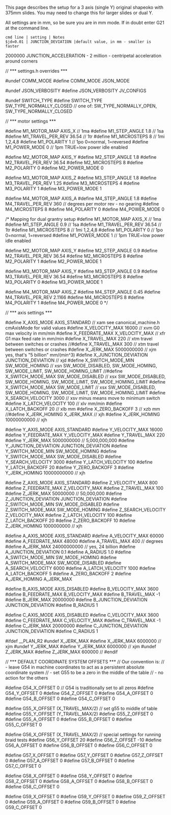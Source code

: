 This page describes the setup for a 3 axis (single Y) original shapeoko with 375mm slides. You may need to change this for larger slides or dual Y. 

All settings are in mm, so be sure you are in mm mode. If in doubt enter  G21 at the command line.


	cmd line | setting | Notes
	$jd=0.01 | JUNCTION_DEVIATION |default value, in mm - smaller is faster

2000000      JUNCTION_ACCELERATION - 2 million - centripetal acceleration around corners

// *** settings.h overrides ***

#undef COMM_MODE
#define COMM_MODE			JSON_MODE

#undef JSON_VERBOSITY
#define JSON_VERBOSITY 			JV_CONFIGS

#undef SWITCH_TYPE
#define SWITCH_TYPE 			SW_TYPE_NORMALLY_CLOSED	// one of: SW_TYPE_NORMALLY_OPEN, SW_TYPE_NORMALLY_CLOSED

// *** motor settings ***

#define M1_MOTOR_MAP 			AXIS_X	// 1ma
#define M1_STEP_ANGLE			1.8		// 1sa
#define M1_TRAVEL_PER_REV		36.54	// 1tr
#define M1_MICROSTEPS			8		// 1mi		1,2,4,8
#define M1_POLARITY				1		// 1po		0=normal, 1=reversed
#define M1_POWER_MODE			0		// 1pm		TRUE=low power idle enabled 

#define M2_MOTOR_MAP			AXIS_Y
#define M2_STEP_ANGLE			1.8
#define M2_TRAVEL_PER_REV		36.54
#define M2_MICROSTEPS			8
#define M2_POLARITY				0
#define M2_POWER_MODE			0

#define M3_MOTOR_MAP			AXIS_Z
#define M3_STEP_ANGLE			1.8
#define M3_TRAVEL_PER_REV		1.25
#define M3_MICROSTEPS			4
#define M3_POLARITY				1
#define M3_POWER_MODE			1

#define M4_MOTOR_MAP			AXIS_A
#define M4_STEP_ANGLE			1.8
#define M4_TRAVEL_PER_REV		360		// degrees per motor rev - no gearing
#define M4_MICROSTEPS			8
#define M4_POLARITY				0
#define M4_POWER_MODE			0

/* Mapping for dual grantry setup
#define M1_MOTOR_MAP 			AXIS_X	// 1ma
#define M1_STEP_ANGLE			0.9		// 1sa
#define M1_TRAVEL_PER_REV		36.54	// 1tr
#define M1_MICROSTEPS			8		// 1mi		1,2,4,8
#define M1_POLARITY				0		// 1po		0=normal, 1=reversed
#define M1_POWER_MODE			1		// 1pm		TRUE=low power idle enabled 

#define M2_MOTOR_MAP			AXIS_Y
#define M2_STEP_ANGLE			0.9
#define M2_TRAVEL_PER_REV		36.54
#define M2_MICROSTEPS			8
#define M2_POLARITY				1
#define M2_POWER_MODE			1

#define M3_MOTOR_MAP			AXIS_Y
#define M3_STEP_ANGLE			0.9
#define M3_TRAVEL_PER_REV		36.54
#define M3_MICROSTEPS			8
#define M3_POLARITY				0
#define M3_POWER_MODE			1

#define M4_MOTOR_MAP			AXIS_Z
#define M4_STEP_ANGLE			0.45
#define M4_TRAVEL_PER_REV		2.1166
#define M4_MICROSTEPS			8
#define M4_POLARITY				1
#define M4_POWER_MODE			0
*/

// *** axis settings ***

#define X_AXIS_MODE				AXIS_STANDARD		// xam		see canonical_machine.h cmAxisMode for valid values
#define X_VELOCITY_MAX			16000 				// xvm		G0 max velocity in mm/min
#define X_FEEDRATE_MAX			X_VELOCITY_MAX		// xfr 		G1 max feed rate in mm/min
#define X_TRAVEL_MAX			220					// xtm		travel between switches or crashes
//#define X_TRAVEL_MAX			300					// xtm		travel between switches or crashes
#define X_JERK_MAX				5000000000			// xjm		yes, that's "5 billion" mm/(min^3)
#define X_JUNCTION_DEVIATION	JUNCTION_DEVIATION	// xjd
#define X_SWITCH_MODE_MIN 		SW_MODE_HOMING		// xsn		SW_MODE_DISABLED, SW_MODE_HOMING, SW_MODE_LIMIT, SW_MODE_HOMING_LIMIT
//#define X_SWITCH_MODE_MAX 		SW_MODE_DISABLED	// xsx		SW_MODE_DISABLED, SW_MODE_HOMING, SW_MODE_LIMIT, SW_MODE_HOMING_LIMIT
#define X_SWITCH_MODE_MAX 		SW_MODE_LIMIT	// xsx		SW_MODE_DISABLED, SW_MODE_HOMING, SW_MODE_LIMIT, SW_MODE_HOMING_LIMIT
#define X_SEARCH_VELOCITY		3000				// xsv		minus means move to minimum switch
#define X_LATCH_VELOCITY		100					// xlv		mm/min
#define X_LATCH_BACKOFF			20					// xlb		mm
#define X_ZERO_BACKOFF			3					// xzb		mm
//#define X_JERK_HOMING			X_JERK_MAX			// xjh
#define X_JERK_HOMING			10000000000			// xjh

#define Y_AXIS_MODE				AXIS_STANDARD
#define Y_VELOCITY_MAX			16000
#define Y_FEEDRATE_MAX			Y_VELOCITY_MAX
#define Y_TRAVEL_MAX			220
#define Y_JERK_MAX				5000000000			// 5,000,000,000
#define Y_JUNCTION_DEVIATION	JUNCTION_DEVIATION
#define Y_SWITCH_MODE_MIN		SW_MODE_HOMING
#define Y_SWITCH_MODE_MAX		SW_MODE_DISABLED
#define Y_SEARCH_VELOCITY		3000
#define Y_LATCH_VELOCITY		100
#define Y_LATCH_BACKOFF			20
#define Y_ZERO_BACKOFF			3
#define Y_JERK_HOMING			10000000000			// xjh

#define Z_AXIS_MODE				AXIS_STANDARD
#define Z_VELOCITY_MAX			800
#define Z_FEEDRATE_MAX			Z_VELOCITY_MAX
#define Z_TRAVEL_MAX			100
#define Z_JERK_MAX				50000000			// 50,000,000
#define Z_JUNCTION_DEVIATION	JUNCTION_DEVIATION
#define Z_SWITCH_MODE_MIN		SW_MODE_DISABLED
#define Z_SWITCH_MODE_MAX		SW_MODE_HOMING
#define Z_SEARCH_VELOCITY		Z_VELOCITY_MAX
#define Z_LATCH_VELOCITY		100
#define Z_LATCH_BACKOFF			20
#define Z_ZERO_BACKOFF			10
#define Z_JERK_HOMING			1000000000			// xjh

#define A_AXIS_MODE				AXIS_STANDARD
#define A_VELOCITY_MAX			60000
#define A_FEEDRATE_MAX			48000
#define A_TRAVEL_MAX			400					// degrees
#define A_JERK_MAX				24000000000			// yes, 24 billion
#define A_JUNCTION_DEVIATION	0.1
#define A_RADIUS				1.0
#define A_SWITCH_MODE_MIN		SW_MODE_HOMING
#define A_SWITCH_MODE_MAX		SW_MODE_DISABLED
#define A_SEARCH_VELOCITY		6000
#define A_LATCH_VELOCITY		1000
#define A_LATCH_BACKOFF			5
#define A_ZERO_BACKOFF			2
#define A_JERK_HOMING			A_JERK_MAX

#define B_AXIS_MODE				AXIS_DISABLED
#define B_VELOCITY_MAX			3600
#define B_FEEDRATE_MAX			B_VELOCITY_MAX
#define B_TRAVEL_MAX			-1
#define B_JERK_MAX				20000000
#define B_JUNCTION_DEVIATION	JUNCTION_DEVIATION
#define B_RADIUS				1

#define C_AXIS_MODE				AXIS_DISABLED
#define C_VELOCITY_MAX			3600
#define C_FEEDRATE_MAX			C_VELOCITY_MAX
#define C_TRAVEL_MAX			-1
#define C_JERK_MAX				20000000
#define C_JUNCTION_DEVIATION	JUNCTION_DEVIATION
#define C_RADIUS				1

#ifdef __PLAN_R2
#undef  X_JERK_MAX
#define X_JERK_MAX				6000000				// xjm
#undef  Y_JERK_MAX
#define Y_JERK_MAX				6000000				// xjm
#undef  Z_JERK_MAX
#define Z_JERK_MAX				600000				//
#endif

// *** DEFAULT COORDINATE SYSTEM OFFSETS ***
// Our convention is:
//	- leave G54 in machine coordinates to act as a persistent absolute coordinate system
//	- set G55 to be a zero in the middle of the table
//	- no action for the others

#define G54_X_OFFSET 0			// G54 is traditionally set to all zeros
#define G54_Y_OFFSET 0
#define G54_Z_OFFSET 0
#define G54_A_OFFSET 0
#define G54_B_OFFSET 0
#define G54_C_OFFSET 0

#define G55_X_OFFSET (X_TRAVEL_MAX/2)	// set g55 to middle of table
#define G55_Y_OFFSET (Y_TRAVEL_MAX/2)
#define G55_Z_OFFSET 0
#define G55_A_OFFSET 0
#define G55_B_OFFSET 0
#define G55_C_OFFSET 0

#define G56_X_OFFSET (X_TRAVEL_MAX/2)	// special settings for running braid tests
#define G56_Y_OFFSET 20
#define G56_Z_OFFSET -10
#define G56_A_OFFSET 0
#define G56_B_OFFSET 0
#define G56_C_OFFSET 0

#define G57_X_OFFSET 0
#define G57_Y_OFFSET 0
#define G57_Z_OFFSET 0
#define G57_A_OFFSET 0
#define G57_B_OFFSET 0
#define G57_C_OFFSET 0

#define G58_X_OFFSET 0
#define G58_Y_OFFSET 0
#define G58_Z_OFFSET 0
#define G58_A_OFFSET 0
#define G58_B_OFFSET 0
#define G58_C_OFFSET 0

#define G59_X_OFFSET 0
#define G59_Y_OFFSET 0
#define G59_Z_OFFSET 0
#define G59_A_OFFSET 0
#define G59_B_OFFSET 0
#define G59_C_OFFSET 0

